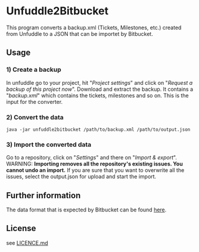 # Unfuddle2Bitbucket

This program converts a backup.xml (Tickets, Milestones, etc.) created from Unfuddle to a JSON that can be importet by Bitbucket.

## Usage

### 1) Create a backup
In unfuddle go to your project, hit "*Project settings*" and click on "*Request a backup of this project now*". Download and extract the backup. It contains a "*backup.xml*" which contains the tickets, milestones and so on. This is the input for the converter.

### 2) Convert the data
```
java -jar unfuddle2bitbucket /path/to/backup.xml /path/to/output.json
```

### 3) Import the converted data
Go to a repository, click on "*Settings*" and there on "*Import & export*". WARNING: **Importing removes all the repository's existing issues. You cannot undo an import.** If you are sure that you want to overwrite all the issues, select the output.json for upload and start the import.


## Further information

The data format that is expected by Bitbucket can be found [here](https://confluence.atlassian.com/pages/viewpage.action?pageId=330796872).

## License

see [LICENCE.md](LICENCE.md)
